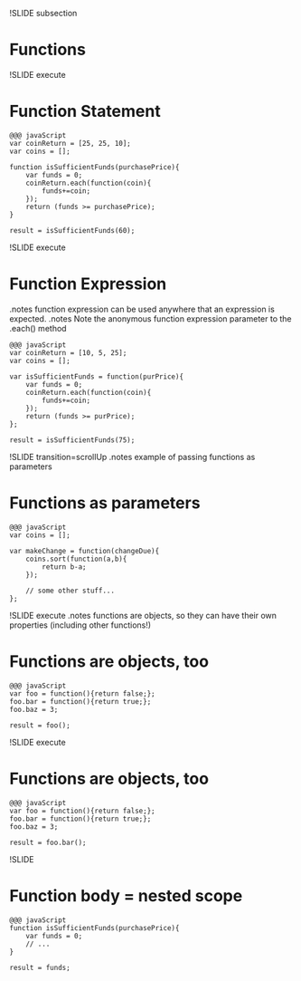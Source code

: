 !SLIDE subsection

# Functions #

!SLIDE execute

# Function Statement #

	@@@ javaScript
    var coinReturn = [25, 25, 10];
    var coins = [];

    function isSufficientFunds(purchasePrice){
        var funds = 0;
        coinReturn.each(function(coin){
            funds+=coin;
        });
        return (funds >= purchasePrice);
    }

    result = isSufficientFunds(60);

!SLIDE execute

# Function Expression #
.notes function expression can be used anywhere that an expression is expected.
.notes Note the anonymous function expression parameter to the .each() method

	@@@ javaScript
    var coinReturn = [10, 5, 25];
    var coins = [];

    var isSufficientFunds = function(purPrice){
        var funds = 0;
        coinReturn.each(function(coin){
            funds+=coin;
        });
        return (funds >= purPrice);
    };

    result = isSufficientFunds(75);

!SLIDE transition=scrollUp
.notes example of passing functions as parameters

# Functions as parameters

    @@@ javaScript
    var coins = [];

    var makeChange = function(changeDue){
        coins.sort(function(a,b){
            return b-a;
        });

        // some other stuff...
    };


!SLIDE execute
.notes functions are objects, so they can have their own properties (including other functions!)

# Functions are objects, too #

	@@@ javaScript
    var foo = function(){return false;};
    foo.bar = function(){return true;};
    foo.baz = 3;

    result = foo();

!SLIDE execute

# Functions are objects, too #

	@@@ javaScript
    var foo = function(){return false;};
    foo.bar = function(){return true;};
    foo.baz = 3;

    result = foo.bar();


!SLIDE

# Function body = nested scope

	@@@ javaScript
    function isSufficientFunds(purchasePrice){
        var funds = 0;
        // ...
    }

    result = funds;